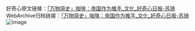 好奇心原文链接：[「万物简史」咖啡：帝国作为推手_文化_好奇心日报-苏琦 ](https://www.qdaily.com/articles/2473.html)
WebArchive归档链接：[「万物简史」咖啡：帝国作为推手_文化_好奇心日报-苏琦 ](http://web.archive.org/web/20190623151122/https://www.qdaily.com/articles/2473.html)
![image](http://ww3.sinaimg.cn/large/007d5XDply1g3vc3yt7d4j30u035xhdt)